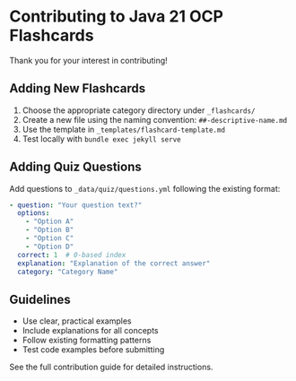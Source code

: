 # Contributing to Java 21 OCP Flashcards

Thank you for your interest in contributing!

## Adding New Flashcards

1. Choose the appropriate category directory under `_flashcards/`
2. Create a new file using the naming convention: `##-descriptive-name.md`
3. Use the template in `_templates/flashcard-template.md`
4. Test locally with `bundle exec jekyll serve`

## Adding Quiz Questions

Add questions to `_data/quiz/questions.yml` following the existing format:

```yaml
- question: "Your question text?"
  options:
    - "Option A"
    - "Option B"
    - "Option C"
    - "Option D"
  correct: 1  # 0-based index
  explanation: "Explanation of the correct answer"
  category: "Category Name"
```

## Guidelines

- Use clear, practical examples
- Include explanations for all concepts
- Follow existing formatting patterns
- Test code examples before submitting

See the full contribution guide for detailed instructions.
